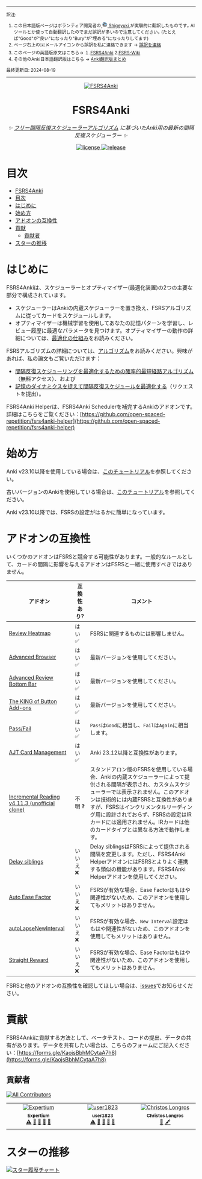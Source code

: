 
<small>

----

訳注:  
1. この日本語版ページはボランティア開発者の[ <img src="https://raw.githubusercontent.com/shigeyukey/Anki-Manuals-jp/main/Shigeyuki_icon.png" style="width: 1.2em; height: 1.2em;"> Shigeyuki ](http://patreon.com/Shigeyuki)が実験的に翻訳したものです｡ AIツールとか使って自動翻訳したのでまだ誤訳が多いので注意してください｡ (たとえば"Good"が"良い"になったり"Bury"が"埋める"になったりしてます)  
1. ページ右上の✉️メールアイコンから誤訳を私に連絡できます →  [誤訳を連絡](https://forms.gle/FeBrhcgasYfYcQkZ7)
1. このページの英語版原文はこちら→ １.[FSRS4Anki](https://github.com/open-spaced-repetition/fsrs4anki/) 2.[FSRS-Wiki](https://github.com/open-spaced-repetition/fsrs4anki/wiki)
1. その他のAnki日本語翻訳版はこちら  → [Anki翻訳版まとめ](https://shigeyukey.github.io/Anki-Manuals-jp/anki_manuals_jp.html)  

最終更新日: 2024-08-19

----
</small>


<p align="center">
  <a href="https://github.com/open-spaced-repetition/fsrs4anki/wiki">
    <img src="https://github.com/open-spaced-repetition/fsrs4anki/assets/32575846/9efb2ca5-51bd-411d-9694-a77b09f51fa7" width="150" height="150" alt="FSRS4Anki">
  </a>
</p>

<div align="center">

# FSRS4Anki

_✨ [フリー間隔反復スケジューラーアルゴリズム](The-Algorithm.md) に基づいたAnki用の最新の間隔反復スケジューラー ✨_

</div>

<p align="center">
  <a href="https://raw.githubusercontent.com/open-spaced-repetition/fsrs4anki/main/LICENSE">
    <img src="https://img.shields.io/github/license/open-spaced-repetition/fsrs4anki" alt="license">
  </a>
  <a href="https://github.com/open-spaced-repetition/fsrs4anki/releases/latest">
    <img src="https://img.shields.io/github/v/release/open-spaced-repetition/fsrs4anki?color=blueviolet" alt="release">
  </a>
</p>

# 目次

- [FSRS4Anki](#fsrs4anki)
- [目次](#目次)
- [はじめに](#はじめに)
- [始め方](#始め方)
- [アドオンの互換性](#アドオンの互換性)
- [貢献](#貢献)
  - [貢献者](#貢献者)
- [スターの推移](#スターの推移)

# はじめに

FSRS4Ankiは、スケジューラーとオプティマイザー(最適化装置)の2つの主要な部分で構成されています。

- スケジューラーはAnkiの内蔵スケジューラーを置き換え、FSRSアルゴリズムに従ってカードをスケジュールします。
- オプティマイザーは機械学習を使用してあなたの記憶パターンを学習し、レビュー履歴に最適なパラメータを見つけます。オプティマイザーの動作の詳細については、[最適化の仕組み](The-mechanism-of-optimization.md)をお読みください。

FSRSアルゴリズムの詳細については、[アルゴリズム](The-Algorithm.md)をお読みください。興味があれば、私の論文もご覧いただけます：
- [間隔反復スケジューリングを最適化するための確率的最短経路アルゴリズム](https://www.maimemo.com/paper/)（無料アクセス）、および
- [記憶のダイナミクスを捉えて間隔反復スケジュールを最適化する](https://www.researchgate.net/publication/369045947_Optimizing_Spaced_Repetition_Schedule_by_Capturing_the_Dynamics_of_Memory)（リクエストを提出）。

FSRS4Anki Helperは、FSRS4Anki Schedulerを補完するAnkiのアドオンです。詳細はこちらをご覧ください：[https://github.com/open-spaced-repetition/fsrs4anki-helper](https://github.com/open-spaced-repetition/fsrs4anki-helper)

# 始め方

Anki v23.10以降を使用している場合は、[このチュートリアル](tutorial.md)を参照してください。

古いバージョンのAnkiを使用している場合は、[このチュートリアル](tutorial2.md)を参照してください。

Anki v23.10以降では、FSRSの設定がはるかに簡単になっています。

# アドオンの互換性

いくつかのアドオンはFSRSと競合する可能性があります。一般的なルールとして、カードの間隔に影響を与えるアドオンはFSRSと一緒に使用すべきではありません。

| アドオン                                                       | 互換性あり? | コメント |
| ------------------------------------------------------------ |-------------------| ------- |
| [Review Heatmap](https://ankiweb.net/shared/info/1771074083) | はい ✅ | FSRSに関連するものには影響しません。 |
| [Advanced Browser](https://ankiweb.net/shared/info/874215009) | はい ✅ | 最新バージョンを使用してください。 |
| [Advanced Review Bottom Bar](https://ankiweb.net/shared/info/1136455830) | はい ✅ | 最新バージョンを使用してください。 |
| [The KING of Button Add-ons](https://ankiweb.net/shared/info/374005964) | はい ✅ | 最新バージョンを使用してください。 |
| [Pass/Fail](https://ankiweb.net/shared/info/876946123) | はい ✅ | `Pass`は`Good`に相当し、`Fail`は`Again`に相当します。 |
| [AJT Card Management](https://ankiweb.net/shared/info/1021636467) | はい ✅ | Anki 23.12以降と互換性があります。 |
| [Incremental Reading v4.11.3 (unofficial clone)](https://ankiweb.net/shared/info/999215520) | 不明 ❓ | スタンドアロン版のFSRSを使用している場合、Ankiの内蔵スケジューラーによって提供される間隔が表示され、カスタムスケジューラーでは表示されません。このアドオンは技術的には内蔵FSRSと互換性がありますが、FSRSはインクリメンタルリーディング用に設計されておらず、FSRSの設定はIRカードには適用されません。IRカードは他のカードタイプとは異なる方法で動作します。 |
| [Delay siblings](https://ankiweb.net/shared/info/1369579727) | いいえ ❌| Delay siblingsはFSRSによって提供される間隔を変更します。ただし、FSRS4Anki HelperアドオンにはFSRSとよりよく連携する類似の機能があります。FSRS4Anki Helperアドオンを使用してください。 |
| [Auto Ease Factor](https://ankiweb.net/shared/info/1672712021) | いいえ ❌ | FSRSが有効な場合、Ease Factorはもはや関連性がないため、このアドオンを使用してもメリットはありません。 |
| [autoLapseNewInterval](https://ankiweb.net/shared/info/372281481) |いいえ ❌| FSRSが有効な場合、`New Interval`設定はもはや関連性がないため、このアドオンを使用してもメリットはありません。 |
| [Straight Reward](https://ankiweb.net/shared/info/957961234) | いいえ ❌ | FSRSが有効な場合、Ease Factorはもはや関連性がないため、このアドオンを使用してもメリットはありません。 |

FSRSと他のアドオンの互換性を確認してほしい場合は、[issues](https://github.com/open-spaced-repetition/fsrs4anki/issues)でお知らせください。

# 貢献

FSRS4Ankiに貢献する方法として、ベータテスト、コードの提出、データの共有があります。データを共有したい場合は、こちらのフォームにご記入ください：[https://forms.gle/KaojsBbhMCytaA7h8](https://forms.gle/KaojsBbhMCytaA7h8)

## 貢献者

<!-- ALL-CONTRIBUTORS-BADGE:START - Do not remove or modify this section -->
[![All Contributors](https://img.shields.io/badge/all_contributors-3-orange.svg?style=flat-square)](#貢献者-)
<!-- ALL-CONTRIBUTORS-BADGE:END -->

<!-- ALL-CONTRIBUTORS-LIST:START - Do not remove or modify this section -->
<!-- prettier-ignore-start -->
<!-- markdownlint-disable -->
<table>
  <tbody>
    <tr>
      <td align="center" valign="top" width="14.28%"><a href="https://github.com/Expertium"><img src="https://avatars.githubusercontent.com/u/83031600?v=4?s=100" width="100px;" alt="Expertium"/><br /><sub><b>Expertium</b></sub></a><br /><a href="https://github.com/open-spaced-repetition/fsrs4anki/commits?author=Expertium" title="テスト">⚠️</a> <a href="https://github.com/open-spaced-repetition/fsrs4anki/commits?author=Expertium" title="ドキュメント">📖</a> <a href="#data-Expertium" title="データ">🔣</a> <a href="#ideas-Expertium" title="アイデア、計画、フィードバック">🤔</a> <a href="https://github.com/open-spaced-repetition/fsrs4anki/issues?q=author%3AExpertium" title="バグ報告">🐛</a></td>
      <td align="center" valign="top" width="14.28%"><a href="https://github.com/user1823"><img src="https://avatars.githubusercontent.com/u/92206575?v=4?s=100" width="100px;" alt="user1823"/><br /><sub><b>user1823</b></sub></a><br /><a href="https://github.com/open-spaced-repetition/fsrs4anki/commits?author=user1823" title="テスト">⚠️</a> <a href="https://github.com/open-spaced-repetition/fsrs4anki/commits?author=user1823" title="ドキュメント">📖</a> <a href="#data-user1823" title="データ">🔣</a> <a href="#ideas-user1823" title="アイデア、計画、フィードバック">🤔</a> <a href="https://github.com/open-spaced-repetition/fsrs4anki/issues?q=author%3Auser1823" title="バグ報告">🐛</a></td>
      <td align="center" valign="top" width="14.28%"><a href="http://chrislongros.com"><img src="https://avatars.githubusercontent.com/u/98426896?v=4?s=100" width="100px;" alt="Christos Longros"/><br /><sub><b>Christos Longros</b></sub></a><br /><a href="#data-chrislongros" title="データ">🔣</a> <a href="#content-chrislongros" title="コンテンツ">🖋</a></td>
    </tr>
  </tbody>
</table>

<!-- markdownlint-restore -->
<!-- prettier-ignore-end -->

<!-- ALL-CONTRIBUTORS-LIST:END -->
<!-- prettier-ignore-start -->
<!-- markdownlint-disable -->

<!-- markdownlint-restore -->
<!-- prettier-ignore-end -->

<!-- ALL-CONTRIBUTORS-LIST:END -->

# スターの推移

[![スター履歴チャート](https://api.star-history.com/svg?repos=open-spaced-repetition/fsrs4anki&type=Date)](https://star-history.com/#open-spaced-repetition/fsrs4anki&Date)
